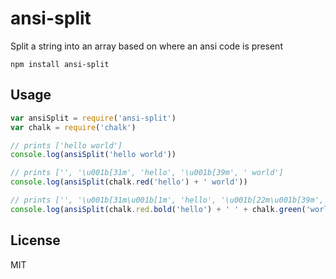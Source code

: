 # ansi-split

Split a string into an array based on where an ansi code is present

```
npm install ansi-split
```

## Usage

``` js
var ansiSplit = require('ansi-split')
var chalk = require('chalk')

// prints ['hello world']
console.log(ansiSplit('hello world'))

// prints ['', '\u001b[31m', 'hello', '\u001b[39m', ' world']
console.log(ansiSplit(chalk.red('hello') + ' world'))

// prints ['', '\u001b[31m\u001b[1m', 'hello', '\u001b[22m\u001b[39m', ' ', '\u001b[32m', 'world', '\u001b[39m', '']
console.log(ansiSplit(chalk.red.bold('hello') + ' ' + chalk.green('world')))
```

## License

MIT
